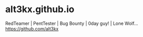 # alt3kx.github.io 
RedTeamer | PentTester | Bug Bounty | 0day guy! | Lone Wolf...
https://github.com/alt3kx
